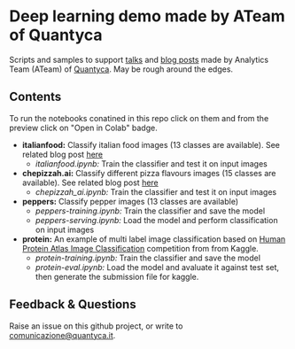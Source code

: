 # Deep learning demo made by ATeam of Quantyca

Scripts and samples to support [talks](https://www.slideshare.net/quantycabi) and [blog posts](https://medium.com/quantyca) made by Analytics Team (ATeam) of [Quantyca](https://www.linkedin.com/company/quantyca/). May be rough around the edges. 


## Contents

To run the notebooks  conatined in this repo click on them and from the preview click on "Open in Colab" badge.

- **italianfood:** Classify italian food images (13 classes are available). See related blog post [here](https://medium.com/@francesco.gianferraripini/buon-appetito-a-fast-ai-spin-on-italian-food-ee14631bbdb6)
  - *italianfood.ipynb:* Train the classifier and test it on input images
- **chepizzah.ai:** Classify different pizza flavours images (15 classes are available). See related blog post [here]()
  - *chepizzah_ai.ipynb:* Train the classifier and test it on input images
- **peppers:** Classify pepper images (13 classes are available) 
  - *peppers-training.ipynb:* Train the classifier and save the model 
  - *peppers-serving.ipynb:* Load the model and perform classification on input images 
 - **protein:** An example of multi label image classification based on [Human Protein Atlas Image Classification](https://www.kaggle.com/c/human-protein-atlas-image-classification) competition from from Kaggle.
   - *protein-training.ipynb:* Train the classifier and save the model
   - *protein-eval.ipynb:* Load the model and avaluate it against test set, then generate the submission file for kaggle.


## Feedback & Questions

Raise an issue on this github project, or write to [comunicazione@quantyca.it](comunicazione@quantyca.it).

